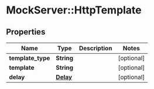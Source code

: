 # MockServer::HttpTemplate

## Properties
Name | Type | Description | Notes
------------ | ------------- | ------------- | -------------
**template_type** | **String** |  | [optional] 
**template** | **String** |  | [optional] 
**delay** | [**Delay**](Delay.md) |  | [optional] 


